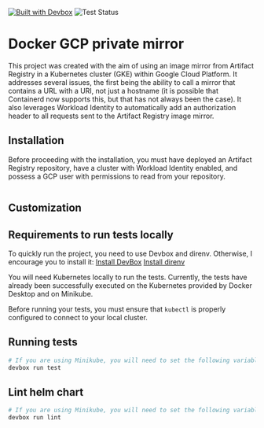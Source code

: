 [![Built with Devbox](https://www.jetify.com/img/devbox/shield_galaxy.svg)](https://www.jetify.com/devbox/docs/contributor-quickstart/)
![Test Status](https://github.com/sguesdon/docker-gcp-private-mirror/actions/workflows/tests.yaml/badge.svg?branch=main)

# Docker GCP private mirror

This project was created with the aim of using an image mirror from Artifact Registry in a Kubernetes cluster (GKE) within Google Cloud Platform. It addresses several issues, the first being the ability to call a mirror that contains a URL with a URI, not just a hostname (it is possible that Containerd now supports this, but that has not always been the case). It also leverages Workload Identity to automatically add an authorization header to all requests sent to the Artifact Registry image mirror.

## Installation

Before proceeding with the installation, you must have deployed an Artifact Registry repository, have a cluster with Workload Identity enabled, and possess a GCP user with permissions to read from your repository.

```sh

```

## Customization

## Requirements to run tests locally

To quickly run the project, you need to use Devbox and direnv. Otherwise, I encourage you to install it: [Install DevBox](https://www.jetify.com/docs/devbox/installing_devbox/) [Install direnv](https://www.jetify.com/docs/devbox/ide_configuration/direnv/)

You will need Kubernetes locally to run the tests. Currently, the tests have already been successfully executed on the Kubernetes provided by Docker Desktop and on Minikube.

Before running your tests, you must ensure that `kubectl` is properly configured to connect to your local cluster.

## Running tests

```sh
# If you are using Minikube, you will need to set the following variable: MINIKUBE=true
devbox run test
```

## Lint helm chart

```sh
# If you are using Minikube, you will need to set the following variable: MINIKUBE=true
devbox run lint
```

